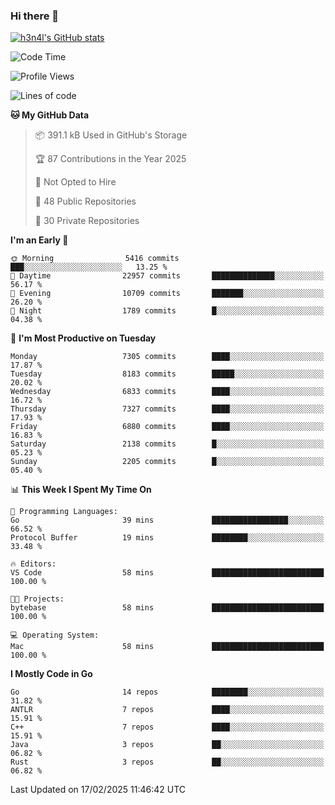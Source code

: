### Hi there 👋

[![h3n4l's GitHub stats](https://github-readme-stats.vercel.app/api?username=h3n4l&count_private=true&show_icons=true&theme=radical)](https://github.com/h3n4l/github-readme-stats)

<!--START_SECTION:waka-->
![Code Time](http://img.shields.io/badge/Code%20Time-2%2C056%20hrs%2053%20mins-blue)

![Profile Views](http://img.shields.io/badge/Profile%20Views-0-blue)

![Lines of code](https://img.shields.io/badge/From%20Hello%20World%20I%27ve%20Written-16.3%20million%20lines%20of%20code-blue)

**🐱 My GitHub Data** 

> 📦 391.1 kB Used in GitHub's Storage 
 > 
> 🏆 87 Contributions in the Year 2025
 > 
> 🚫 Not Opted to Hire
 > 
> 📜 48 Public Repositories 
 > 
> 🔑 30 Private Repositories 
 > 
**I'm an Early 🐤** 

```text
🌞 Morning                5416 commits        ███░░░░░░░░░░░░░░░░░░░░░░   13.25 % 
🌆 Daytime                22957 commits       ██████████████░░░░░░░░░░░   56.17 % 
🌃 Evening                10709 commits       ███████░░░░░░░░░░░░░░░░░░   26.20 % 
🌙 Night                  1789 commits        █░░░░░░░░░░░░░░░░░░░░░░░░   04.38 % 
```
📅 **I'm Most Productive on Tuesday** 

```text
Monday                   7305 commits        ████░░░░░░░░░░░░░░░░░░░░░   17.87 % 
Tuesday                  8183 commits        █████░░░░░░░░░░░░░░░░░░░░   20.02 % 
Wednesday                6833 commits        ████░░░░░░░░░░░░░░░░░░░░░   16.72 % 
Thursday                 7327 commits        ████░░░░░░░░░░░░░░░░░░░░░   17.93 % 
Friday                   6880 commits        ████░░░░░░░░░░░░░░░░░░░░░   16.83 % 
Saturday                 2138 commits        █░░░░░░░░░░░░░░░░░░░░░░░░   05.23 % 
Sunday                   2205 commits        █░░░░░░░░░░░░░░░░░░░░░░░░   05.40 % 
```


📊 **This Week I Spent My Time On** 

```text
💬 Programming Languages: 
Go                       39 mins             █████████████████░░░░░░░░   66.52 % 
Protocol Buffer          19 mins             ████████░░░░░░░░░░░░░░░░░   33.48 % 

🔥 Editors: 
VS Code                  58 mins             █████████████████████████   100.00 % 

🐱‍💻 Projects: 
bytebase                 58 mins             █████████████████████████   100.00 % 

💻 Operating System: 
Mac                      58 mins             █████████████████████████   100.00 % 
```

**I Mostly Code in Go** 

```text
Go                       14 repos            ████████░░░░░░░░░░░░░░░░░   31.82 % 
ANTLR                    7 repos             ████░░░░░░░░░░░░░░░░░░░░░   15.91 % 
C++                      7 repos             ████░░░░░░░░░░░░░░░░░░░░░   15.91 % 
Java                     3 repos             ██░░░░░░░░░░░░░░░░░░░░░░░   06.82 % 
Rust                     3 repos             ██░░░░░░░░░░░░░░░░░░░░░░░   06.82 % 
```




 Last Updated on 17/02/2025 11:46:42 UTC
<!--END_SECTION:waka-->

